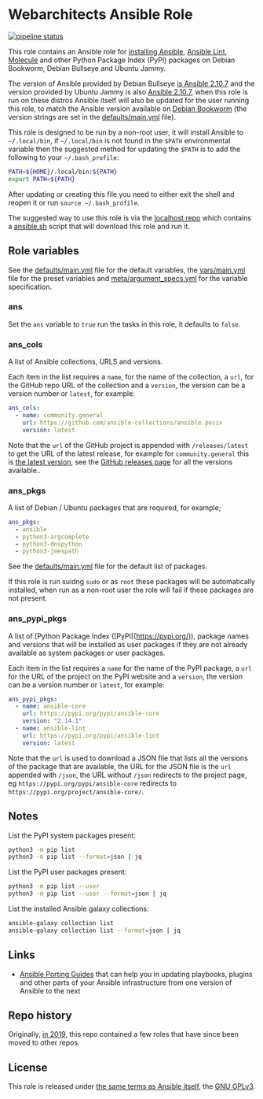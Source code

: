 # Webarchitects Ansible Role

[![pipeline status](https://git.coop/webarch/ansible/badges/master/pipeline.svg)](https://git.coop/webarch/ansible/-/commits/master)

This role contains an Ansible role for [installing Ansible](https://docs.ansible.com/ansible/latest/installation_guide/intro_installation.html), [Ansible Lint](https://github.com/ansible/ansible-lint), [Molecule](https://github.com/ansible-community/molecule) and other Python Package Index (PyPI) packages on Debian Bookworm, Debian Bullseye and Ubuntu Jammy.

The version of Ansible provided by Debian Bullseye [is Ansible 2.10.7](https://packages.debian.org/bullseye/ansible) and the version provided by Ubuntu Jammy is also [Ansible 2.10.7](https://packages.ubuntu.com/jammy/ansible), when this role is run on these distros Ansible itself will also be updated for the user running this role, to match the Ansible version available on [Debian Bookworm](https://packages.debian.org/bookworm/ansible-core) (the version strings are set in the [defaults/main.yml](defaults/main.yml) file).

This role is designed to be run by a non-root user, it will install Ansible to `~/.local/bin`, if `~/.local/bin` is not found in the `$PATH` environmental variable then the suggested method for updating the `$PATH` is to add the following to your `~/.bash_profile`:

```bash
PATH=${HOME}/.local/bin:${PATH}
export PATH=${PATH}
```

After updating or creating this file you need to either exit the shell and reopen it or run `source ~/.bash_profile`.

The suggested way to use this role is via the [localhost repo](https://git.coop/webarch/localhost) which contains a [ansible.sh](https://git.coop/webarch/localhost/-/blob/main/ansible.sh) script that will download this role and run it.

## Role variables

See the [defaults/main.yml](defaults/main.yml) file for the default variables, the [vars/main.yml](vars/main.yml) file for the preset variables and [meta/argument_specs.yml](meta/argument_specs.yml) for the variable specification.

### ans

Set the `ans` variable to `true` run the tasks in this role, it defaults to `false`.

### ans_cols

A list of Ansible collections, URLS and versions.

Each item in the list requires a `name`, for the name of the collection, a `url`, for the GitHub repo URL of the collection and a `version`, the version can be a version number or `latest`, for example:

```yaml
ans_cols:
  - name: community.general
    url: https://github.com/ansible-collections/ansible.posix
    version: latest
```

Note that the `url` of the GitHub project is appended with `/releases/latest` to get the URL of the latest release, for example for `community.general` this is [the latest version](https://github.com/ansible-collections/community.general/releases/latest), see the [GitHub releases page](https://github.com/ansible-collections/community.general/releases) for all the versions available..

### ans_pkgs

A list of Debian / Ubuntu packages that are required, for example;

```yaml
ans_pkgs:
  - ansible
  - python3-argcomplete
  - python3-dnspython
  - python3-jmespath
```

See the [defaults/main.yml](defaults/main.yml) file for the default list of packages.

If this role is run suidng `sudo` or as `root` these packages will be automatically installed, when run as a non-root user the role will fail if these packages are not present.

### ans_pypi_pkgs

A list of [Python Package Index ([PyPI[(https://pypi.org/)), package names and versions that will be installed as user packages if they are not already available as system packages or user packages.

Each item in the list requires a `name` for the name of the PyPI package, a `url` for the URL of the project on the PyPI website and a `version`, the version can be a version number or `latest`, for example:

```yaml
ans_pypi_pkgs:
  - name: ansible-core
    url: https://pypi.org/pypi/ansible-core
    version: "2.14.1"
  - name: ansible-lint
    url: https://pypi.org/pypi/ansible-lint
    version: latest
```

Note that the `url` is used to download a JSON file that lists all the versions of the package that are available, the URL for the JSON file is the `url` appended with `/json`, the URL without `/json` redirects to the project page, eg `https://pypi.org/pypi/ansible-core` redirects to `https://pypi.org/project/ansible-core/`.

## Notes

List the PyPI system packages present:

```bash
python3 -m pip list
python3 -m pip list --format=json | jq
```

List the PyPI user packages present:

```bash
python3 -m pip list --user
python3 -m pip list --user --format=json | jq
```

List the installed Ansible galaxy collections:

```bash
ansible-galaxy collection list
ansible-galaxy collection list --format=json | jq
```

## Links

* [Ansible Porting Guides](https://docs.ansible.com/ansible/devel/porting_guides/porting_guides.html) that can help you in updating playbooks, plugins and other parts of your Ansible infrastructure from one version of Ansible to the next

## Repo history

Originally, [in 2019](https://git.coop/webarch/ansible/-/tree/archive2019), this repo contained a few roles that have since been moved to other repos.

## License

This role is released under [the same terms as Ansible itself](https://github.com/ansible/ansible/blob/devel/COPYING), the [GNU GPLv3](LICENSE).
